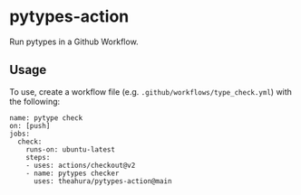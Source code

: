 # pytypes-action

Run pytypes in a Github Workflow.

## Usage

To use, create a workflow file (e.g. `.github/workflows/type_check.yml`) with the following:

```
name: pytype check
on: [push]
jobs:
  check:
    runs-on: ubuntu-latest
    steps:
    - uses: actions/checkout@v2
    - name: pytypes checker
      uses: theahura/pytypes-action@main
```
